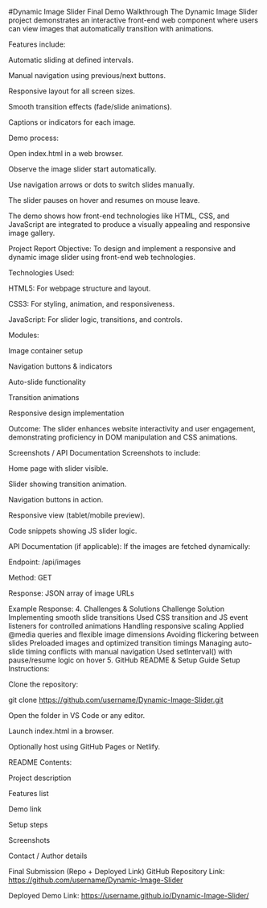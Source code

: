 #Dynamic Image Slider
Final Demo Walkthrough
The Dynamic Image Slider project demonstrates an interactive front-end web component where users can view images that automatically transition with animations.

Features include:

Automatic sliding at defined intervals.

Manual navigation using previous/next buttons.

Responsive layout for all screen sizes.

Smooth transition effects (fade/slide animations).

Captions or indicators for each image.

Demo process:

Open index.html in a web browser.

Observe the image slider start automatically.

Use navigation arrows or dots to switch slides manually.

The slider pauses on hover and resumes on mouse leave.

The demo shows how front-end technologies like HTML, CSS, and JavaScript are integrated to produce a visually appealing and responsive image gallery.

Project Report
Objective: To design and implement a responsive and dynamic image slider using front-end web technologies.

Technologies Used:

HTML5: For webpage structure and layout.

CSS3: For styling, animation, and responsiveness.

JavaScript: For slider logic, transitions, and controls.

Modules:

Image container setup

Navigation buttons & indicators

Auto-slide functionality

Transition animations

Responsive design implementation

Outcome: The slider enhances website interactivity and user engagement, demonstrating proficiency in DOM manipulation and CSS animations.

Screenshots / API Documentation
Screenshots to include:

Home page with slider visible.

Slider showing transition animation.

Navigation buttons in action.

Responsive view (tablet/mobile preview).

Code snippets showing JS slider logic.

API Documentation (if applicable): If the images are fetched dynamically:

Endpoint: /api/images

Method: GET

Response: JSON array of image URLs

Example Response: 4. Challenges & Solutions Challenge Solution Implementing smooth slide transitions Used CSS transition and JS event listeners for controlled animations Handling responsive scaling Applied @media queries and flexible image dimensions Avoiding flickering between slides Preloaded images and optimized transition timings Managing auto-slide timing conflicts with manual navigation Used setInterval() with pause/resume logic on hover 5. GitHub README & Setup Guide Setup Instructions:

Clone the repository:

git clone https://github.com/username/Dynamic-Image-Slider.git

Open the folder in VS Code or any editor.

Launch index.html in a browser.

Optionally host using GitHub Pages or Netlify.

README Contents:

Project description

Features list

Demo link

Setup steps

Screenshots

Contact / Author details

Final Submission (Repo + Deployed Link)
GitHub Repository Link: https://github.com/username/Dynamic-Image-Slider

Deployed Demo Link: https://username.github.io/Dynamic-Image-Slider/
